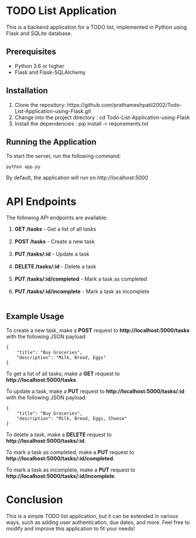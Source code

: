 # TODO List Application
This is a backend application for a TODO list, implemented in Python using Flask and SQLite database.<br>

## Prerequisites
<ul>
  <li>Python 3.6 or higher</li>
  <li>Flask and Flask-SQLAlchemy</li>
</ul>

## Installation
<ul >
  <li type="1">Clone the repository: https://github.com/prathameshpatil2002/Todo-List-Application-using-Flask.git</li>
  <li type="1">Change into the project directory : cd Todo-List-Application-using-Flask</li>
  <li type="1">Install the dependencies : pip install -r requirements.txt</li>
</ul>

## Running the Application
To start the server, run the following command: <br>
```
python app.py
```
By default, the application will run on http://localhost:5000

# API Endpoints

The following API endpoints are available:

1. **GET /tasks** - Get a list of all tasks<br><br>
2. **POST /tasks** - Create a new task<br><br>
3. **PUT /tasks/:id** - Update a task<br><br>
4. **DELETE /tasks/:id** - Delete a task<br><br>
5. **PUT /tasks/:id/completed** - Mark a task as completed<br><br>
6. **PUT /tasks/:id/incomplete** - Mark a task as incomplete<br><br>

## Example Usage

To create a new task, make a **POST** request to **http://localhost:5000/tasks** with the following JSON payload:<br>
```
{
    "title": "Buy Groceries",
    "description": "Milk, Bread, Eggs"
}
```
To get a list of all tasks, make a **GET** request to **http://localhost:5000/tasks**.<br>

To update a task, make a **PUT** request to **http://localhost:5000/tasks/:id** with the following JSON payload:<br>
```
{
    "title": "Buy Groceries",
    "description": "Milk, Bread, Eggs, Cheese"
}
```
To delete a task, make a **DELETE** request to **http://localhost:5000/tasks/:id**.<br>

To mark a task as completed, make a **PUT** request to **http://localhost:5000/tasks/:id/completed**.<br>

To mark a task as incomplete, make a **PUT** request to **http://localhost:5000/tasks/:id/incomplete**.<br>

# Conclusion
This is a simple TODO list application, but it can be extended in various ways, such as adding user authentication, due dates, and more. Feel free to modify and improve this application to fit your needs!
